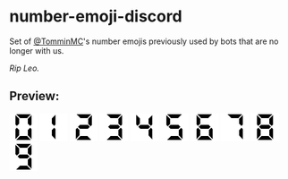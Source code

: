 # number-emoji-discord

Set  of [@TomminMC](https://github.com/TomminMC)'s number emojis previously used by bots that are no longer with us.

*Rip Leo.*

## Preview:

![0](/0.png?raw=true "0")
![1](/1.png?raw=true "1")
![2](/2.png?raw=true "2")
![3](/3.png?raw=true "3")
![4](/4.png?raw=true "4")
![5](/5.png?raw=true "5")
![6](/6.png?raw=true "6")
![7](/7.png?raw=true "7")
![8](/8.png?raw=true "8")
![9](/9.png?raw=true "9")

